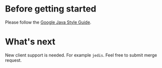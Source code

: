 # Before getting started

Please follow the [Google Java Style Guide](https://github.com/google/styleguide).

# What's next

New client support is needed. For example  `jedis`. Feel free to submit merge request.